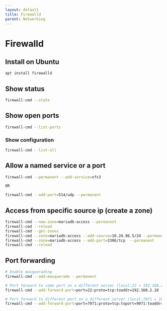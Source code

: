 ```yaml
---
layout: default
title: Firewalld
parent: Networking
---
```


# Firewalld

## Install on Ubuntu
```bash
apt install firewalld 
```

## Show status
```bash
firewall-cmd --state
```

## Show open ports
```bash
firewall-cmd --list-ports
```

### Show configuration
```bash
firewall-cmd --list-all
```

## Allow a named service or a port
```bash 
firewall-cmd --permanent --add-service=nfs3

OR

firewall-cmd --add-port=514/udp --permanent
```

## Access from specific source ip (create a zone)

```bash
firewall-cmd --new-zone=mariadb-access --permanent
firewall-cmd --reload
firewall-cmd --get-zones
firewall-cmd --zone=mariadb-access --add-source=10.24.96.5/24 --permanent
firewall-cmd --zone=mariadb-access --add-port=3306/tcp  --permanent
firewall-cmd --reload
```


## Port forwarding
```bash
# Enable masquerading
firewall-cmd --add-masquerade --permanent

# Port forward to same port on a different server (local:22 > 192.168.2.10:22)
firewall-cmd --add-forward-port=port=22:proto=tcp:toaddr=192.168.2.10 --permanent

# Port forward to different port on a different server (local:7071 > 10.50.142.37:9071)
firewall-cmd --add-forward-port=port=7071:proto=tcp:toport=9071:toaddr=10.50.142.37 --permanent
```

